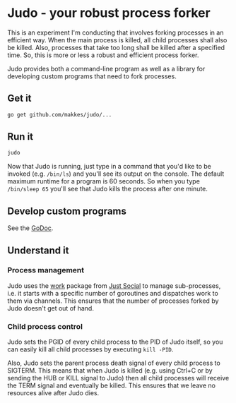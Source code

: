 # Judo - your robust process forker

This is an experiment I'm conducting that involves forking processes in an
efficient way. When the main process is killed, all child processes shall also
be killed. Also, processes that take too long shall be killed after a specified
time. So, this is more or less a robust and efficient process forker. 

Judo provides both a command-line program as well as a library for developing
custom programs that need to fork processes.

## Get it

```sh
go get github.com/makkes/judo/...
```

## Run it

```sh
judo
```

Now that Judo is running, just type in a command that you'd like to be invoked
(e.g. `/bin/ls`) and you'll see its output on the console. The default maximum
runtime for a program is 60 seconds. So when you type `/bin/sleep 65` you'll see
that Judo kills the process after one minute.

## Develop custom programs

See the [GoDoc](https://godoc.org/github.com/makkes/judo).

## Understand it

### Process management

Judo uses the [work](https://godoc.org/github.com/justsocialapps/justlib/work)
package from [Just Social](https://github.com/justsocialapps/) to manage
sub-processes, i.e. it starts with a specific number of goroutines and
dispatches work to them via channels. This ensures that the number of processes
forked by Judo doesn't get out of hand.

### Child process control

Judo sets the PGID of every child process to the PID of Judo itself, so you can
easily kill all child processes by executing `kill -PID`.

Also, Judo sets the parent process death signal of every child process to
SIGTERM. This means that when Judo is killed (e.g. using Ctrl+C or by sending
the HUB or KILL signal to Judo) then all child processes will receive the TERM
signal and eventually be killed. This ensures that we leave no resources alive
after Judo dies.
